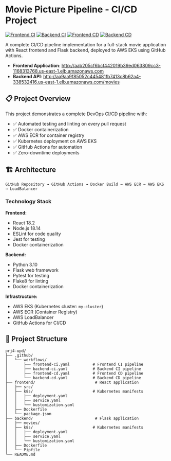 # Movie Picture Pipeline - CI/CD Project

[![Frontend CI](https://github.com/Hzzxjj/prj4-upd/actions/workflows/frontend-ci.yaml/badge.svg)](https://github.com/Hzzxjj/prj4-upd/actions/workflows/frontend-ci.yaml)
[![Backend CI](https://github.com/Hzzxjj/prj4-upd/actions/workflows/backend-ci.yaml/badge.svg)](https://github.com/Hzzxjj/prj4-upd/actions/workflows/backend-ci.yaml)
[![Frontend CD](https://github.com/Hzzxjj/prj4-upd/actions/workflows/frontend-cd.yaml/badge.svg)](https://github.com/Hzzxjj/prj4-upd/actions/workflows/frontend-cd.yaml)
[![Backend CD](https://github.com/Hzzxjj/prj4-upd/actions/workflows/backend-cd.yaml/badge.svg)](https://github.com/Hzzxjj/prj4-upd/actions/workflows/backend-cd.yaml)

A complete CI/CD pipeline implementation for a full-stack movie application with React frontend and Flask backend, deployed to AWS EKS using GitHub Actions.



- **Frontend Application**: http://aab205cf6bcf442019b39ed063809cc3-1168313768.us-east-1.elb.amazonaws.com
- **Backend API**: http://aa9aa9f85052c445481fb7413c8b62a4-338532416.us-east-1.elb.amazonaws.com/movies

## 📋 Project Overview

This project demonstrates a complete DevOps CI/CD pipeline with:
- ✅ Automated testing and linting on every pull request
- ✅ Docker containerization
- ✅ AWS ECR for container registry
- ✅ Kubernetes deployment on AWS EKS
- ✅ GitHub Actions for automation
- ✅ Zero-downtime deployments

## 🏗️ Architecture

```
GitHub Repository → GitHub Actions → Docker Build → AWS ECR → AWS EKS → LoadBalancer
```

### Technology Stack

**Frontend:**
- React 18.2
- Node.js 18.14
- ESLint for code quality
- Jest for testing
- Docker containerization

**Backend:**
- Python 3.10
- Flask web framework
- Pytest for testing
- Flake8 for linting
- Docker containerization

**Infrastructure:**
- AWS EKS (Kubernetes cluster: `my-cluster`)
- AWS ECR (Container Registry)
- AWS LoadBalancer
- GitHub Actions for CI/CD

## 📁 Project Structure

```
prj4-upd/
├── .github/
│   └── workflows/
│       ├── frontend-ci.yaml          # Frontend CI pipeline
│       ├── backend-ci.yaml           # Backend CI pipeline
│       ├── frontend-cd.yaml          # Frontend CD pipeline
│       └── backend-cd.yaml           # Backend CD pipeline
├── frontend/                          # React application
│   ├── src/
│   ├── k8s/                          # Kubernetes manifests
│   │   ├── deployment.yaml
│   │   ├── service.yaml
│   │   └── kustomization.yaml
│   ├── Dockerfile
│   └── package.json
├── backend/                           # Flask application
│   ├── movies/
│   ├── k8s/                          # Kubernetes manifests
│   │   ├── deployment.yaml
│   │   ├── service.yaml
│   │   └── kustomization.yaml
│   ├── Dockerfile
│   └── Pipfile
└── README.md
```
